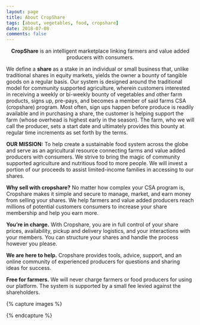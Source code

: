 ```yaml
---
layout: page
title: About CropShare
tags: [about, vegetables, food, cropshare]
date: 2018-07-08
comments: false
---
```


<center><b>CropShare</b> is an intelligent marketplace linking farmers and value added producers with consumers.</center>

We define a <b>share</b> as a stake in an individual or small business that, unlike traditional shares in equity markets, yields the owner a bounty of tangible goods on a regular basis.  Our system is designed around the traditional model for community supported agriculture, wherein customers interested in receiving a weekly or bi-weekly bounty of vegetables and other farm products, signs up, pre-pays, and becomes a member of said farms CSA (cropshare) program.  Most often, sign ups happen before produce is readily available and in purchasing a share, the customer is helping support the farm (whose overhead is highest early in the season).  The farm, who we will call the producer, sets a start date and ultimately provides this bounty at regular time increments as set forth by the terms.


<b>OUR MISSION:</b>  To help create a sustainable food system across the globe and serve as an agricultural resource connecting farms and value added producers with consumers.  We strive to bring the magic of community supported agriculture and nutritious food to more people.  We will invest a portion of our proceeds to assist limited-income families in accessing to our shares.  


<b>Why sell with cropshare?</b> No matter how complex your CSA program is, Cropshare makes it simple and secure to manage, market, and earn money from selling your shares.  We help farmers and value added producers reach millions of potential customers consumers to increase your share membership and help you earn more.  

<b>You’re in charge.</b>  With Cropshare, you are in full control of your share prices, availability, pickup and delivery logistics, and your interactions with your members.  You can structure your shares and handle the process however you please.  

<b>We are here to help.</b>  Cropshare provides tools, advice, support, and an online community of experienced producers for questions and sharing ideas for success.   

<b>Free for farmers.</b>  We will never charge farmers or food producers for using our platform.  The system is supported by a small fee levied against the shareholders.  

<!-- ## Preview -->

{% capture images %}

{% endcapture %}
<!-- {% include gallery images=images caption="Screenshots of Moon Theme" cols=2 %} -->
